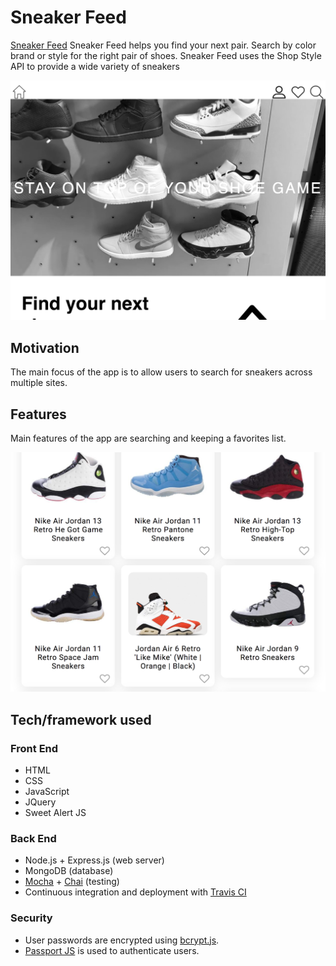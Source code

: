 <h1>Sneaker Feed</h1>
<p><a href="https://rocky-castle-50046.herokuapp.com/">Sneaker Feed</a> Sneaker Feed helps you find your next pair. Search by color brand or style for the right pair of shoes. Sneaker Feed uses the Shop Style API to provide a wide variety of sneakers </p>
<img src="/public/img/sneaker-feed-landing-page.png">

<h2>Motivation</h2>
<p>The main focus of the app is to allow users to search for sneakers across multiple sites.</p>

<h2>Features</h2>
<p>Main features of the app are searching and keeping a favorites list.</p>
<img src="public/img/sneaker-feed-browse-screenshot.png">


<h2> Tech/framework used </h2>
<h3>Front End</h3>

<ul>
  <li>HTML</li>
  <li>CSS</li>
  <li>JavaScript</li>
  <li>JQuery</li>
  <li>Sweet Alert JS</li>
</ul>

<h3>Back End</h3>
<ul>
  <li>Node.js + Express.js (web server)</li>
  <li>MongoDB (database)</li>
  <li><a href="https://mochajs.org/">Mocha</a> + <a href="http://chaijs.com/">Chai</a> (testing)</li>
  <li>Continuous integration and deployment with <a href="https://travis-ci.org/">Travis CI</a></li>
</ul>

<h3>Security</h3>
<ul>
  <li>User passwords are encrypted using <a href="https://github.com/dcodeIO/bcrypt.js">bcrypt.js</a>.</li>
  <li><a href="http://www.passportjs.org/docs/">Passport JS</a> is used to authenticate users.</li>
</ul>
